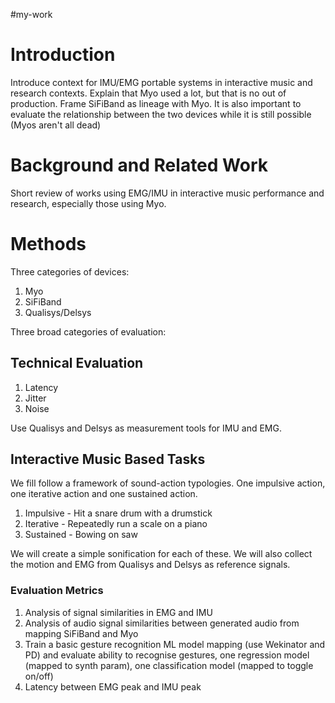 #my-work 


# Introduction

Introduce context for IMU/EMG portable systems in interactive music and research contexts. Explain that Myo used a lot, but that is no out of production. Frame SiFiBand as lineage with Myo. It is also important to evaluate the relationship between the two devices while it is still possible (Myos aren't all dead)

# Background and Related Work

Short review of works using EMG/IMU in interactive music performance and research, especially those using Myo.

# Methods

Three categories of devices:

1. Myo
2. SiFiBand
3. Qualisys/Delsys

Three broad categories of evaluation:

## Technical Evaluation

1. Latency
2. Jitter
3. Noise

Use Qualisys and Delsys as measurement tools for IMU and EMG.

## Interactive Music Based Tasks

We fill follow a framework of sound-action typologies. One impulsive action, one iterative action and one sustained action.

1. Impulsive - Hit a snare drum with a drumstick
2. Iterative - Repeatedly run a scale on a piano
3. Sustained - Bowing on saw

We will create a simple sonification for each of these. We will also collect the motion and EMG from Qualisys and Delsys as reference signals.

### Evaluation Metrics

1. Analysis of signal similarities in EMG and IMU
2. Analysis of audio signal similarities between generated audio from mapping SiFiBand and Myo
3. Train a basic gesture recognition ML model mapping (use Wekinator and PD) and evaluate ability to recognise gestures, one regression model (mapped to synth param), one classification model (mapped to toggle on/off)
4. Latency between EMG peak and IMU peak